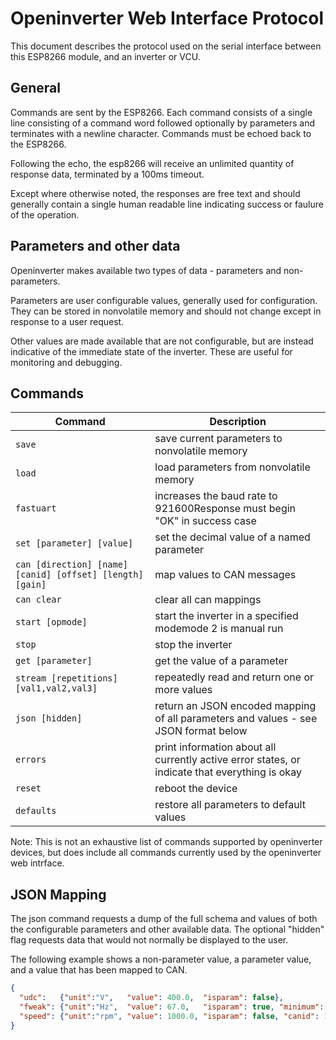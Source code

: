 # Openinverter Web Interface Protocol

This document describes the protocol used on the serial interface between this ESP8266 module, and
an inverter or VCU.

## General

Commands are sent by the ESP8266. Each command consists of a single line consisting of a command word
followed optionally by parameters and terminates with a newline character. Commands must be echoed back
to the ESP8266.

Following the echo, the esp8266 will receive an unlimited quantity of response data, terminated by a
100ms timeout.

Except where otherwise noted, the responses are free text and should generally contain a single human
readable line indicating success or faulure of the operation.

## Parameters and other data

Openinverter makes available two types of data - parameters and non-parameters.

Parameters are user configurable values, generally used for configuration. They can be stored in
nonvolatile memory and should not change except in response to a user request.

Other values are made available that are not configurable, but are instead indicative of the immediate
state of the inverter. These are useful for monitoring and debugging.

## Commands

| Command | Description|
|---------|------------|
|`save`|save current parameters to nonvolatile memory|
|`load`|load parameters from nonvolatile memory|
|`fastuart`|increases the baud rate to 921600Response must begin "OK" in success case|
|`set [parameter] [value]`|set the decimal value of a named parameter|
|`can [direction] [name] [canid] [offset] [length] [gain]`|map values to CAN messages|
|`can clear`|clear all can mappings|
|`start [opmode]`|start the inverter in a specified modemode 2 is manual run|
|`stop`|stop the inverter|
|`get [parameter]`|get the value of a parameter|
|`stream [repetitions] [val1,val2,val3]`| repeatedly read and return one or more values|
|`json [hidden]`| return an JSON encoded mapping of all parameters and values - see JSON format below|
|`errors`|print information about all currently active error states, or indicate that everything is okay|
|`reset`|reboot the device|
|`defaults`|restore all parameters to default values|

Note: This is not an exhaustive list of commands supported by openinverter devices, but does include
all commands currently used by the openinverter web intrface.

## JSON Mapping

The json command requests a dump of the full schema and values of both the configurable parameters
and other available data. The optional "hidden" flag requests data that would not normally be
displayed to the user.

The following example shows a non-parameter value, a parameter value, and a value that has been
mapped to CAN.

```json
{
  "udc":   {"unit":"V",   "value": 400.0,  "isparam": false},
  "fweak": {"unit":"Hz",  "value": 67.0,   "isparam": true, "minimum": 0.0, "maximum": 400.0, "default": 67.0, "category": "Motor (sine)", "i": 8},
  "speed": {"unit":"rpm", "value": 1000.0, "isparam": false, "canid": 123, "canoffset":0, "canlength":32, "cangain":5, "isrx": false}
}
```